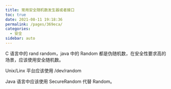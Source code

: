 ```yaml
---
title: 常用安全随机数发生器或者接口
toc: true
date: 2021-08-11 19:18:36
permalink: /pages/369eca/
categories:
  - 安全
sidebar: auto
---
```




C 语言中的  rand random，java 中的 Random 都是伪随机数，在安全性要求高的场景，应该使用安全随机数。

Unix/Linx 平台应该使用 /dev/random

Java 语言中应该使用 SecureRandom 代替 Random。

